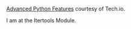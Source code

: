 [Advanced Python Features](https://tech.io/playgrounds/500/advanced-python-features/advanced-python-features) courtesy of Tech.io.  

I am at the Itertools Module.
